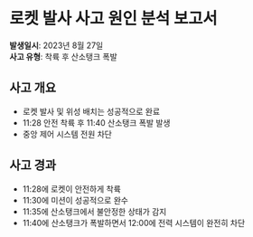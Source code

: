 # 로켓 발사 사고 원인 분석 보고서

**발생일시**: 2023년 8월 27일  
**사고 유형**: 착륙 후 산소탱크 폭발

## 사고 개요
- 로켓 발사 및 위성 배치는 성공적으로 완료
- 11:28 안전 착륙 후 11:40 산소탱크 폭발 발생
- 중앙 제어 시스템 전원 차단

## 사고 경과
 * 11:28에 로켓이 안전하게 착륙
 * 11:30에 미션이 성공적으로 완수 
 * 11:35에 산소탱크에서 불안정한 상태가 감지
 * 11:40에 산소탱크가 폭발하면서 12:00에 전력 시스템이 완전히 차단

